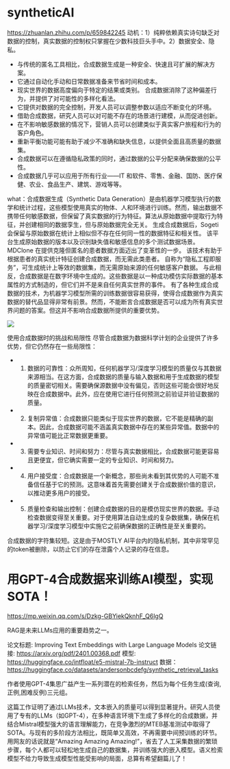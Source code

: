 # syntheticAI

https://zhuanlan.zhihu.com/p/659842245
动机：1）纯粹依赖真实诗句缺乏对数据的控制，真实数据的控制权只掌握在少数科技巨头手中。2）数据安全、隐私。
- 与传统的匿名工具相比，合成数据生成是一种安全、快速且可扩展的解决方案。
- 它通过自动化手动和日常数据准备来节省时间和成本。
- 现实世界的数据高度偏向于特定的结果或类别。 合成数据消除了这种偏差行为，并提供了对可能性的多样化看法。
- 它提供对数据的完全控制，开发人员可以调整参数以适应不断变化的环境。
- 借助合成数据，研究人员可以对可能不存在的场景进行建模，从而促进创新。
- 在不影响敏感数据的情况下，营销人员可以创建类似于真实客户旅程和行为的客户角色。
- 重新平衡功能可能有助于减少不准确和缺失信息，以提供全面且高质量的数据集。
- 合成数据可以在遵循隐私政策的同时，通过数据的公平分配来确保数据的公平性。
- 合成数据几乎可以应用于所有行业——IT 和软件、零售、金融、国防、医疗保健、农业、食品生产、建筑、游戏等等。

what：合成数据生成（Synthetic Data Generation）是由机器学习模型执行的数学和统计过程，这些模型使用真实的物体、人和环境进行训练。然而，输出数据不携带任何敏感数据，但保留了真实数据的行为特征。算法从原始数据中提取行为特征，并创建相同的数据孪生，但与原始数据完全无关。
生成合成数据后，Sogeti 会保留与原始数据在统计上相似但不存在任何同一性的数据特征和相关性。
该平台生成原始数据的版本以及识别缺失值和敏感信息的多个测试数据场景。
MDClone 在提供克隆但匿名的患者数据方面迈出了变革性的一步。 该技术有助于根据患者的真实统计特征创建合成数据，而无需此类患者。
自称为“隐私工程即服务”，可生成统计上等效的数据集，而无需原始来源的任何敏感客户数据。
与此相反，合成数据是在数字环境中生成的。这些数据是以一种成功模仿实际数据的基本属性的方式制造的，但它们并不是来自任何真实世界的事件。
有了各种生成合成数据的技术，为机器学习模型所需的训练数据很容易获得，使得合成数据作为真实数据的替代品显得非常有前景。然而，不能断言合成数据是否可以成为所有真实世界问题的答案。但这并不影响合成数据所提供的重要优势。

<img src="https://pic1.zhimg.com/v2-11c52c3cdbbb331670e1db05fac23acc_r.jpg">  

使用合成数据时的挑战和局限性
尽管合成数据为数据科学计划的企业提供了许多优势，但它仍然存在一些局限性：
- 1. 数据的可靠性：众所周知，任何机器学习/深度学习模型的质量仅与其数据来源相当。在这方面，合成数据的质量与输入数据和用于生成数据的模型的质量密切相关。需要确保源数据中没有偏见，否则这些可能会很好地反映在合成数据中。此外，应在使用它进行任何预测之前验证并验证数据的质量。
- 2. 复制异常值：合成数据只能类似于现实世界的数据，它不能是精确的副本。因此，合成数据可能不涵盖真实数据中存在的某些异常值。数据中的异常值可能比正常数据更重要。
- 3. 需要专业知识、时间和努力：尽管与真实数据相比，合成数据可能更容易且更便宜，但它确实需要一定的专业知识、时间和努力。
- 4. 用户接受度：合成数据是一个新概念，那些尚未看到其优势的人可能不准备信任基于它的预测。这意味着首先需要创建关于合成数据价值的意识，以推动更多用户的接受。
- 5. 质量检查和输出控制：创建合成数据的目的是模仿现实世界的数据。手动检查数据变得至关重要。对于使用算法自动生成的复杂数据集，确保在机器学习/深度学习模型中实施它之前确保数据的正确性是至关重要的。


合成数据的字符集较短。这是由于MOSTLY AI平台内的隐私机制，其中非常罕见的token被删除，以防止它们的存在泄露个人记录的存在信息。



# 用GPT-4合成数据来训练AI模型，实现SOTA！

https://mp.weixin.qq.com/s/Dzkg-GBYiekQknhF_Q6lgQ

RAG是未来LLMs应用的重要趋势之一。

论文标题:
Improving Text Embeddings with Large Language Models
论文链接:
https://arxiv.org/pdf/2401.00368.pdf
模型:
https://huggingface.co/intfloat/e5-mistral-7b-instruct
数据：
https://huggingface.co/datasets/andersonbcdefg/synthetic_retrieval_tasks

作者使用GPT-4集思广益产生一系列潜在的检索任务，然后为每个任务生成(查询,正例,困难反例)三元组。

这篇工作证明了通过LLMs技术，文本嵌入的质量可以得到显著提升。研究人员使用了专有的LLMs（如GPT-4），在多种语言环境下生成了多样化的合成数据，并结合Mistral模型强大的语言理解能力，在竞争激烈的MTEB基准测试中取得了SOTA。与现有的多阶段方法相比，既简单又高效，不再需要中间预训练的环节。
用网友的话说就是“Amazing Amazing Amazing!”，省去了人工采集数据的繁琐步骤，每个人都可以轻松地生成自己的数据集，并训练强大的嵌入模型。语义检索模型不给力导致生成模型性能受影响的局面，总算有希望翻篇儿了！
